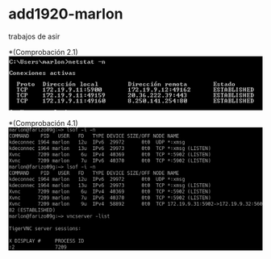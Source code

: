 # add1920-marlon
trabajos de asir

*(Comprobación 2.1)
![Comprobación 2.1](img/ADD2.png)


*(Comprobación 4.1)
![Comprobación 4.1](img/ADD4.png)
